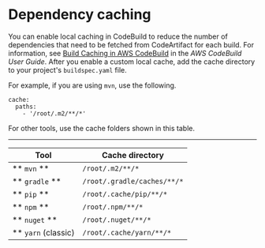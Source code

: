 # Dependency caching<a name="dependency-caching"></a>

You can enable local caching in CodeBuild to reduce the number of dependencies that need to be fetched from CodeArtifact for each build\. For information, see [Build Caching in AWS CodeBuild](https://docs.aws.amazon.com/codebuild/latest/userguide/build-caching.html) in the *AWS CodeBuild User Guide*\. After you enable a custom local cache, add the cache directory to your project's `buildspec.yaml` file\.

For example, if you are using `mvn`, use the following\.

```
cache:
  paths:
    - '/root/.m2/**/*'
```

For other tools, use the cache folders shown in this table\.


****  

| Tool | Cache directory | 
| --- | --- | 
|   ** `mvn` **   |   `/root/.m2/**/*`   | 
|   ** `gradle` **   |   `/root/.gradle/caches/**/*`   | 
|   ** `pip` **   |   `/root/.cache/pip/**/*`   | 
|   ** `npm` **   |   `/root/.npm/**/*`   | 
|   ** `nuget` **   |   `/root/.nuget/**/*`   | 
|   ** `yarn` (classic) |   `/root/.cache/yarn/**/*`   | 
